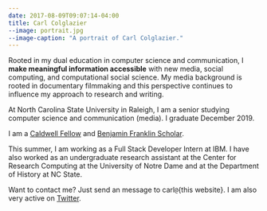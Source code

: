 ```yaml
---
date: 2017-08-09T09:07:14-04:00
title: Carl Colglazier
--image: portrait.jpg
--image-caption: "A portrait of Carl Colglazier."
---
```


Rooted in my dual education in computer science and
communication, I **make meaningful information
accessible** with new media, social computing, and
computational social science. My media background is
rooted in documentary filmmaking and this perspective
continues to influence my approach to research and
writing.

At North Carolina State University in Raleigh, I am a senior studying
computer science and communication (media). I graduate December 2019.

I am
a [Caldwell Fellow][caldwell] and [Benjamin Franklin Scholar][bfs].

This summer, I am working as a Full Stack Developer Intern at IBM.
I have also worked as an undergraduate research assistant at the
Center for Research Computing at the University of Notre Dame
and at the Department of History at NC State.

Want to contact me? Just send an message to carl`@`{this website}.
I am also very active on [Twitter](https://twitter.com/carlcolglazier).


[caldwell]: https://caldwellfellows.ncsu.edu/ "NC State Alumni Association - Caldwell Fellows"

[bfs]: https://ids.chass.ncsu.edu/dual/franklin.php "Benjamin Franklin Scholars FAQ - Interdisciplinary Studies - NC State"
